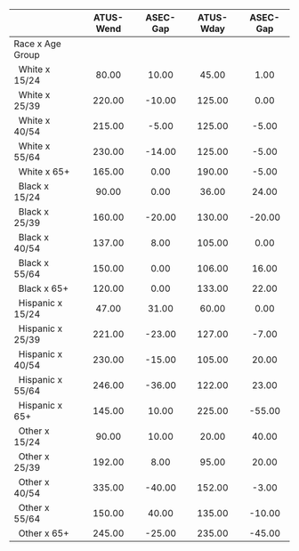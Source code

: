 
|                      |    ATUS-Wend |     ASEC-Gap |    ATUS-Wday |     ASEC-Gap |
| -------------------- | :----------: | :----------: | :----------: | :----------: |
| Race x Age Group     |              |              |              |              |
| &nbsp;&nbsp;White x 15/24 |        80.00 |        10.00 |        45.00 |         1.00 |
| &nbsp;&nbsp;White x 25/39 |       220.00 |       -10.00 |       125.00 |         0.00 |
| &nbsp;&nbsp;White x 40/54 |       215.00 |        -5.00 |       125.00 |        -5.00 |
| &nbsp;&nbsp;White x 55/64 |       230.00 |       -14.00 |       125.00 |        -5.00 |
| &nbsp;&nbsp;White x 65+ |       165.00 |         0.00 |       190.00 |        -5.00 |
| &nbsp;&nbsp;Black x 15/24 |        90.00 |         0.00 |        36.00 |        24.00 |
| &nbsp;&nbsp;Black x 25/39 |       160.00 |       -20.00 |       130.00 |       -20.00 |
| &nbsp;&nbsp;Black x 40/54 |       137.00 |         8.00 |       105.00 |         0.00 |
| &nbsp;&nbsp;Black x 55/64 |       150.00 |         0.00 |       106.00 |        16.00 |
| &nbsp;&nbsp;Black x 65+ |       120.00 |         0.00 |       133.00 |        22.00 |
| &nbsp;&nbsp;Hispanic x 15/24 |        47.00 |        31.00 |        60.00 |         0.00 |
| &nbsp;&nbsp;Hispanic x 25/39 |       221.00 |       -23.00 |       127.00 |        -7.00 |
| &nbsp;&nbsp;Hispanic x 40/54 |       230.00 |       -15.00 |       105.00 |        20.00 |
| &nbsp;&nbsp;Hispanic x 55/64 |       246.00 |       -36.00 |       122.00 |        23.00 |
| &nbsp;&nbsp;Hispanic x 65+ |       145.00 |        10.00 |       225.00 |       -55.00 |
| &nbsp;&nbsp;Other x 15/24 |        90.00 |        10.00 |        20.00 |        40.00 |
| &nbsp;&nbsp;Other x 25/39 |       192.00 |         8.00 |        95.00 |        20.00 |
| &nbsp;&nbsp;Other x 40/54 |       335.00 |       -40.00 |       152.00 |        -3.00 |
| &nbsp;&nbsp;Other x 55/64 |       150.00 |        40.00 |       135.00 |       -10.00 |
| &nbsp;&nbsp;Other x 65+ |       245.00 |       -25.00 |       235.00 |       -45.00 |

